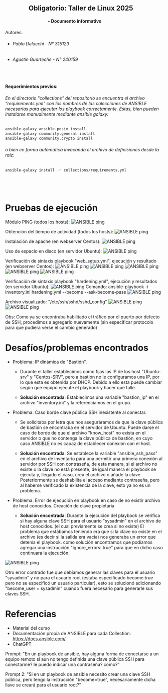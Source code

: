 ## &nbsp;&nbsp;&nbsp;&nbsp;&nbsp;&nbsp;&nbsp;&nbsp;&nbsp;&nbsp;&nbsp;&nbsp;&nbsp;&nbsp;&nbsp;Obligatorio: Taller de Linux 2025
#### &nbsp;&nbsp;&nbsp;&nbsp;&nbsp;&nbsp;&nbsp;&nbsp;&nbsp;&nbsp;&nbsp;&nbsp;&nbsp;&nbsp;&nbsp;&nbsp;&nbsp;&nbsp;&nbsp;&nbsp;&nbsp;&nbsp;&nbsp;&nbsp;&nbsp;&nbsp;&nbsp;&nbsp;&nbsp;&nbsp;&nbsp;&nbsp;&nbsp;&nbsp;&nbsp;&nbsp;&nbsp;&nbsp;&nbsp;&nbsp;&nbsp;- Documento informativo

Autores:
- ###### Pablo Delucchi - N° 315123 
- ###### Agustín Guarteche - N° 240159

&nbsp;

#### Requerimientos previos:
###### En el directorio "collections" del repositorio se encuentra el archivo "requirements.yml" con los nombres de las colecciones de ANSIBLE necesarias para ejecutar los playbook correctamente. Estas, bien pueden instalarse manualmente mediante ansible galaxy:

```bash
ansible-galaxy ansible.posix install 
ansible-galaxy community.general install
ansible-galaxy community.crypto install
```

###### o bien en forma automática invocando el archivo de definisiones desde la raíz:

```bash
ansible-galaxy install -r collections/requirements.yml
```
#

&nbsp;

# Pruebas de ejecución 

Módulo PING (todos los hosts):
![ANSIBLE ping](file:results/ANSIBLE_ping.JPG)

Obtención del tiempo de actividad (todos los hosts):
![ANSIBLE ping](file:results/ANSIBLE_adhoc_uptime.JPG)

Instalación de apache (en webserver Centos):
![ANSIBLE ping](file:results/ANSIBLE_adhoc_apache.JPG)

Uso de espacio en disco (en servidor Ubuntu):
![ANSIBLE ping](file:results/ANSIBLE_adhoc_espacio.JPG)

Verificación de sintaxis playbook "web_setup.yml", ejecución y resultado (en webserver Centos): 
![ANSIBLE ping](file:results/ANSIBLE_webserver_playbook_sintaxis.JPG)
![ANSIBLE ping](file:results/ANSIBLE_webserver_playbook_ejecucion.JPG)
![ANSIBLE ping](file:results/ANSIBLE_webserver_playbook_resultado2.JPG)
![ANSIBLE ping](file:results/ANSIBLE_webserver_playbook_resultado3.JPG)
![ANSIBLE ping](file:results/ANSIBLE_webserver_playbook_resultado.JPG)

Verificación de sintaxis playbook "hardening.yml", ejecución y resultados (en servidor Ubuntu): 
![ANSIBLE ping](file:results/ANSIBLE_hardening_playbook_sintaxis.JPG)
Comando: ansible-playbook -i inventory.ini hardening.yml --become --ask-become-pass
![ANSIBLE ping](file:results/ANSIBLE_harening_playbook_ejecucion.JPG) 

Archivo visualizado: "/etc/ssh/sshd/sshd_config"
![ANSIBLE ping](file:results/ANSIBLE_hardening_playbook_resultado1.JPG) 
![ANSIBLE ping](file:results/ANSIBLE_hardening_playbook_resultado2.JPG) 

Obs: Como ya se encontraba habilitado el tráfico por el puerto por defecto de SSH, procedimos a agregarlo nuevamente (sin especificar protocolo para que pudiera verse el cambio generado)


# Desafíos/problemas encontrados
* Problema: IP dinámica de "Bastión".
    * Durante el taller establecimos como fijas las IP de los host 
      "Ubuntu-srv" y "Centos-SRV", pero a bastión no le configuramos una IP, por lo 
      que esta es obtenida por DHCP. Debido a ello esta puede cambiar según que equipo ejecute el playbook y hacer que falle.

     * **Solución encontrada**: Establecimos una variable "bastion_ip" en el 
     archivo "inventory.ini" y la referenciamos en el grupo. 

* Problema: Caso borde clave pública SSH inexistente al conectar.
    * Se solicitaba por letra que nos aseguráramos de que la clave 
      pública de bastión se encontraba en el servidor de Ubuntu. 
      Puede darse el caso de borde de que el archivo "know_host" no 
      exista en el servidor o que no contenga la clave pública de 
      bastión, en cuyo caso ANSIBLE no es capaz de establecer conexión 
      con el host.
      
    * **Solución encontrada**: Se establece la variable "ansible_ssh_pass" en el archivo de inventario para una permitir una primera conexión al servidor por SSH con contraseña, de esta manera, si el archivo no existe o la clave no está presente, de igual manera el playbook se ejecuta y, llegado el caso, crea el archivo o añade la clave. Posteriormente se deshabilita el 
    acceso mediante contraseña, pero al haberse verificado la existencia de la clave, esto ya no es un problema.  

* Problema: Error de ejecución en playbook en caso de no existir archivo de host conocidos. Creación de clave propietaria

  * **Solución encontrada**: Durante la ejecución del playbook se verifica si hay alguna clave SSH para el usuario "sysadmin" en el archivo de host conocidos. (el cual previamente se crea si no existe) El problema que estábamos teniendo era que si la clave no existe en el archivo (es decir si la salida era vacía) nos generaba un error que detenía el playbook. como solución encontramos que podíamos agregar una instrucción "ignore_errors: true" para que en dicho caso continuara la ejecución.
 
 ![ANSIBLE ping](file:results/ANSIBLE_hardening_error_verificar.JPG) 
 
 Otro error contrado fue que debíamos generar las claves para el usuario "sysadmin" y no para el usuario root (estaba especificado become:true pero no se especificó un usuario particular), esto se solucionó adicionando "become_user = sysadmin" cuando fuera necesario para generarle sus claves SSH.

#

# Referencias

* Material del curso
* Documentación propia de ANSIBLE para cada Collection: https://docs.ansible.com/
* ChatGPT

Prompt:
"En un playbook de ansible, hay alguna forma de conectarse a un equipo remoto si aun no tengo definida una clave pública SSH para conectarme? le puedo indicar una contraseña? como?"

Prompt 2:
"Si en un playbook de ansible necesito crear una clave SSH pública, pero tengo la instrucción "become=true", necesariamente dicha llave se creará para el usuario root?"
